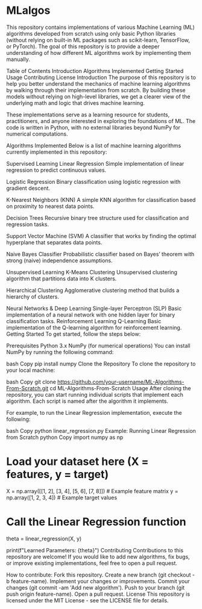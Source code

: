# MLalgos
This repository contains implementations of various Machine Learning (ML) algorithms developed from scratch using only basic Python libraries (without relying on built-in ML packages such as scikit-learn, TensorFlow, or PyTorch). The goal of this repository is to provide a deeper understanding of how different ML algorithms work by implementing them manually.

Table of Contents
Introduction
Algorithms Implemented
Getting Started
Usage
Contributing
License
Introduction
The purpose of this repository is to help you better understand the mechanics of machine learning algorithms by walking through their implementation from scratch. By building these models without relying on high-level libraries, we get a clearer view of the underlying math and logic that drives machine learning.

These implementations serve as a learning resource for students, practitioners, and anyone interested in exploring the foundations of ML. The code is written in Python, with no external libraries beyond NumPy for numerical computations.

Algorithms Implemented
Below is a list of machine learning algorithms currently implemented in this repository:

Supervised Learning
Linear Regression
Simple implementation of linear regression to predict continuous values.

Logistic Regression
Binary classification using logistic regression with gradient descent.

K-Nearest Neighbors (KNN)
A simple KNN algorithm for classification based on proximity to nearest data points.

Decision Trees
Recursive binary tree structure used for classification and regression tasks.

Support Vector Machine (SVM)
A classifier that works by finding the optimal hyperplane that separates data points.

Naive Bayes Classifier
Probabilistic classifier based on Bayes’ theorem with strong (naive) independence assumptions.

Unsupervised Learning
K-Means Clustering
Unsupervised clustering algorithm that partitions data into K clusters.

Hierarchical Clustering
Agglomerative clustering method that builds a hierarchy of clusters.

Neural Networks & Deep Learning
Single-layer Perceptron (SLP)
Basic implementation of a neural network with one hidden layer for binary classification tasks.
Reinforcement Learning
Q-Learning
Basic implementation of the Q-learning algorithm for reinforcement learning.
Getting Started
To get started, follow the steps below:

Prerequisites
Python 3.x
NumPy (for numerical operations)
You can install NumPy by running the following command:

bash
Copy
pip install numpy
Clone the Repository
To clone the repository to your local machine:

bash
Copy
git clone https://github.com/your-username/ML-Algorithms-From-Scratch.git
cd ML-Algorithms-From-Scratch
Usage
After cloning the repository, you can start running individual scripts that implement each algorithm. Each script is named after the algorithm it implements.

For example, to run the Linear Regression implementation, execute the following:

bash
Copy
python linear_regression.py
Example: Running Linear Regression from Scratch
python
Copy
import numpy as np

# Load your dataset here (X = features, y = target)
X = np.array([[1, 2], [3, 4], [5, 6], [7, 8]])  # Example feature matrix
y = np.array([1, 2, 3, 4])  # Example target values

# Call the Linear Regression function
theta = linear_regression(X, y)

print(f"Learned Parameters: {theta}")
Contributing
Contributions to this repository are welcome! If you would like to add new algorithms, fix bugs, or improve existing implementations, feel free to open a pull request.

How to contribute:
Fork this repository.
Create a new branch (git checkout -b feature-name).
Implement your changes or improvements.
Commit your changes (git commit -am 'Add new algorithm').
Push to your branch (git push origin feature-name).
Open a pull request.
License
This repository is licensed under the MIT License - see the LICENSE file for details.
